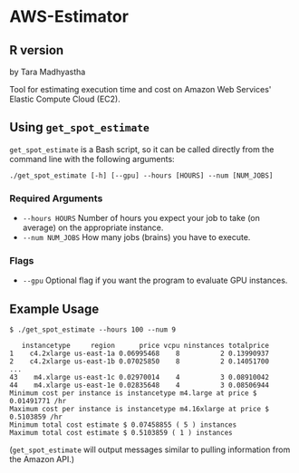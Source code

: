 # AWS-Estimator
## R version
by Tara Madhyastha

Tool for estimating execution time and cost on Amazon Web Services' Elastic Compute Cloud (EC2).

## Using `get_spot_estimate`

`get_spot_estimate` is a Bash script, so it can be called directly from the command line with the following arguments:

    ./get_spot_estimate [-h] [--gpu] --hours [HOURS] --num [NUM_JOBS]

### Required Arguments

 + `--hours HOURS`      Number of hours you expect your job to take (on average) on the appropriate instance.
 + `--num NUM_JOBS`     How many jobs (brains) you have to execute.

### Flags

 + `--gpu`              Optional flag if you want the program to evaluate GPU instances.

## Example Usage 

    $ ./get_spot_estimate --hours 100 --num 9 

       instancetype     region      price vcpu ninstances totalprice
    1    c4.2xlarge us-east-1a 0.06995468    8          2 0.13990937
    2    c4.2xlarge us-east-1b 0.07025850    8          2 0.14051700
    ...
    43    m4.xlarge us-east-1c 0.02970014    4          3 0.08910042
    44    m4.xlarge us-east-1e 0.02835648    4          3 0.08506944
    Minimum cost per instance is instancetype m4.large at price $ 0.01491771 /hr
    Maximum cost per instance is instancetype m4.16xlarge at price $ 0.5103859 /hr
    Minimum total cost estimate $ 0.07458855 ( 5 ) instances
    Maximum total cost estimate $ 0.5103859 ( 1 ) instances

(`get_spot_estimate` will output messages similar to pulling information from the Amazon API.)
